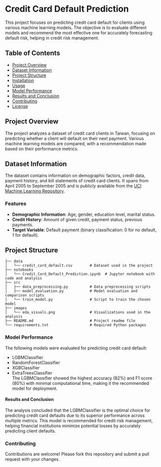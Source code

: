 
# Credit Card Default Prediction

This project focuses on predicting credit card default for clients using various machine learning models. The objective is to evaluate different models and recommend the most effective one for accurately forecasting default risk, helping in credit risk management.

## Table of Contents

- [Project Overview](#project-overview)
- [Dataset Information](#dataset-information)
- [Project Structure](#project-structure)
- [Installation](#installation)
- [Usage](#usage)
- [Model Performance](#model-performance)
- [Results and Conclusion](#results-and-conclusion)
- [Contributing](#contributing)
- [License](#license)

## Project Overview

The project analyzes a dataset of credit card clients in Taiwan, focusing on predicting whether a client will default on their next payment. Various machine learning models are compared, with a recommendation made based on their performance metrics.

## Dataset Information

The dataset contains information on demographic factors, credit data, payment history, and bill statements of credit card clients. It spans from April 2005 to September 2005 and is publicly available from the [UCI Machine Learning Repository](https://archive.ics.uci.edu/ml/datasets/default+of+credit+card+clients).

### Features

- **Demographic Information**: Age, gender, education level, marital status.
- **Credit History**: Amount of given credit, payment status, previous payments.
- **Target Variable**: Default payment (binary classification: 0 for no default, 1 for default).

## Project Structure

```plaintext
├── data
│   └── credit_card_default.csv        # Dataset used in the project
├── notebooks
│   └── Credit_Card_Default_Prediction.ipynb  # Jupyter notebook with code and analysis
├── src
│   ├── data_preprocessing.py          # Data preprocessing scripts
│   ├── model_evaluation.py            # Model evaluation and comparison scripts
│   └── train_model.py                 # Script to train the chosen model
├── images
│   └── eda_visuals.png                # Visualizations used in the analysis
├── README.md                          # Project readme file
└── requirements.txt                   # Required Python packages
```






### Model Performance
The following models were evaluated for predicting credit card default:   
* LGBMClassifier
* RandomForestClassifier
* XGBClassifier
* ExtraTreesClassifier    
The LGBMClassifier showed the highest accuracy (82%) and F1 score (80%) with minimal computational time, making it the recommended model for deployment.

#### Results and Conclusion
The analysis concluded that the LGBMClassifier is the optimal choice for predicting credit card defaults due to its superior performance across multiple metrics. This model is recommended for credit risk management, helping financial institutions minimize potential losses by accurately predicting client defaults.

### Contributing
Contributions are welcome! Please fork this repository and submit a pull request with your changes.
